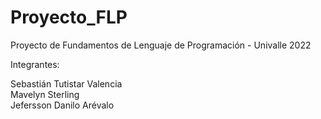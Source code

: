 # Proyecto_FLP
Proyecto de Fundamentos de Lenguaje de Programación - Univalle 2022

Integrantes: 

 Sebastián Tutistar Valencia  
 Mavelyn Sterling        
 Jefersson Danilo Arévalo              
